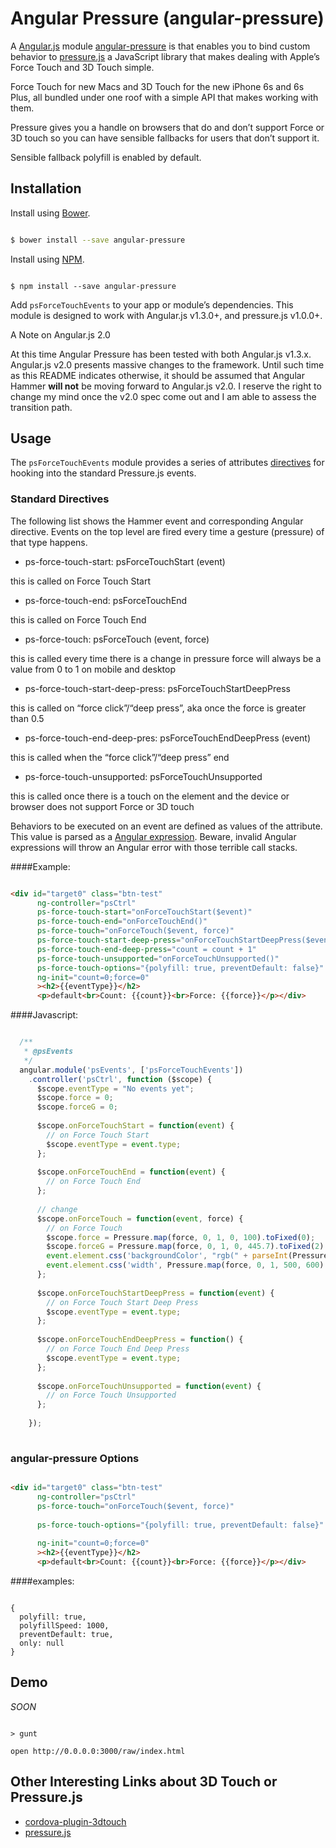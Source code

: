 # Angular Pressure (angular-pressure)

A [Angular.js](https://angularjs.org/) module [angular-pressure](https://github.com/thierryc/angular-pressure) is that enables you to bind custom behavior to [pressure.js](http://pressurejs.com/) a JavaScript library that makes dealing with Apple’s Force Touch and 3D Touch simple.

Force Touch for new Macs and 3D Touch for the new iPhone 6s and 6s Plus, all bundled under one roof with a simple API that makes working with them.

Pressure gives you a handle on browsers that do and don’t support Force or 3D touch so you can have sensible fallbacks for users that don’t support it.

Sensible fallback polyfill is enabled by default.

## Installation

Install using [Bower](http://bower.io/).

```bash 

$ bower install --save angular-pressure 

```

Install using [NPM](https://www.npmjs.com/).

```shell 

$ npm install --save angular-pressure 

```

Add `psForceTouchEvents` to your app or module’s dependencies. This module is designed to work with Angular.js v1.3.0+, and pressure.js v1.0.0+.

A Note on Angular.js 2.0

At this time Angular Pressure has been tested with both Angular.js v1.3.x. Angular.js v2.0 presents massive changes to the framework. Until such time as this README indicates otherwise, it should be assumed that Angular Hammer **will not** be moving forward to Angular.js v2.0. I reserve the right to change my mind once the v2.0 spec come out and I am able to assess the transition path.

## Usage

The `psForceTouchEvents` module provides a series of attributes [directives](https://docs.angularjs.org/guide/directive) for hooking into the standard Pressure.js events.

### Standard Directives

The following list shows the Hammer event and corresponding Angular directive. Events on the top level are fired every time a gesture (pressure) of that type happens.

  - ps-force-touch-start: psForceTouchStart (event)
  
  this is called on Force Touch Start

  - ps-force-touch-end: psForceTouchEnd
  
  this is called on Force Touch End

  - ps-force-touch: psForceTouch (event, force)
  
  this is called every time there is a change in pressure force will always be a value from 0 to 1 on mobile and desktop

  - ps-force-touch-start-deep-press: psForceTouchStartDeepPress
  
  this is called on “force click”/“deep press”, aka once the force is greater than 0.5

  - ps-force-touch-end-deep-pres: psForceTouchEndDeepPress (event)
  
  this is called when the “force click”/“deep press” end

  - ps-force-touch-unsupported: psForceTouchUnsupported 
  
  this is called once there is a touch on the element and the device or browser does not support Force or 3D touch

Behaviors to be executed on an event are defined as values of the attribute. This value is parsed as a [Angular expression](https://docs.angularjs.org/guide/expression). Beware, invalid Angular expressions will throw an Angular error with those terrible call stacks.


####Example:

```html

<div id="target0" class="btn-test"
      ng-controller="psCtrl"
      ps-force-touch-start="onForceTouchStart($event)"
      ps-force-touch-end="onForceTouchEnd()"
      ps-force-touch="onForceTouch($event, force)"
      ps-force-touch-start-deep-press="onForceTouchStartDeepPress($event)"
      ps-force-touch-end-deep-press="count = count + 1"
      ps-force-touch-unsupported="onForceTouchUnsupported()"
      ps-force-touch-options="{polyfill: true, preventDefault: false}"
      ng-init="count=0;force=0"
      ><h2>{{eventType}}</h2>
      <p>default<br>Count: {{count}}<br>Force: {{force}}</p></div>

```

####Javascript:

```javascript

  /**
   * @psEvents
   */
  angular.module('psEvents', ['psForceTouchEvents'])
    .controller('psCtrl', function ($scope) {
      $scope.eventType = "No events yet";
      $scope.force = 0;
      $scope.forceG = 0;
      
      $scope.onForceTouchStart = function(event) {
        // on Force Touch Start
        $scope.eventType = event.type;
      };
      
      $scope.onForceTouchEnd = function(event) {
        // on Force Touch End
      };
      
      // change
      $scope.onForceTouch = function(event, force) {
        // on Force Touch
        $scope.force = Pressure.map(force, 0, 1, 0, 100).toFixed(0);
        $scope.forceG = Pressure.map(force, 0, 1, 0, 445.7).toFixed(2) + 'g'; // force (simulation) Gram. 
        event.element.css('backgroundColor', "rgb(" + parseInt(Pressure.map(force, 0, 1, 255, 0)) + ",200," + parseInt(Pressure.map(force, 0, 1, 0, 255)) +")");
        event.element.css('width', Pressure.map(force, 0, 1, 500, 600) + "px");
      };
      
      $scope.onForceTouchStartDeepPress = function(event) {
        // on Force Touch Start Deep Press
        $scope.eventType = event.type;
      };
      
      $scope.onForceTouchEndDeepPress = function() {
        // on Force Touch End Deep Press
        $scope.eventType = event.type;
      };
      
      $scope.onForceTouchUnsupported = function(event) {
        // on Force Touch Unsupported
      };
    
    });
    
```


### angular-pressure Options

```html

<div id="target0" class="btn-test"
      ng-controller="psCtrl"
      ps-force-touch="onForceTouch($event, force)"
      
      ps-force-touch-options="{polyfill: true, preventDefault: false}"
      
      ng-init="count=0;force=0"
      ><h2>{{eventType}}</h2>
      <p>default<br>Count: {{count}}<br>Force: {{force}}</p></div>

```

####examples:

``` 

{
  polyfill: true,
  polyfillSpeed: 1000,
  preventDefault: true,
  only: null
}

```

## Demo

_SOON_


```

> gunt 

open http://0.0.0.0:3000/raw/index.html

```



## Other Interesting Links about 3D Touch or Pressure.js

- [cordova-plugin-3dtouch](https://github.com/EddyVerbruggen/cordova-plugin-3dtouch) 
- [pressure.js](http://pressurejs.com/)
